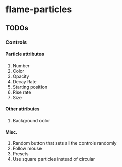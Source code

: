 # flame-particles

## TODOs
### Controls
#### Particle attributes
1. Number
2. Color
3. Opacity
4. Decay Rate
5. Starting position
6. Rise rate
7. Size

#### Other attributes
1. Background color

#### Misc.
1. Random button that sets all the controls randomly
2. Follow mouse
3. Presets
4. Use square particles instead of circular